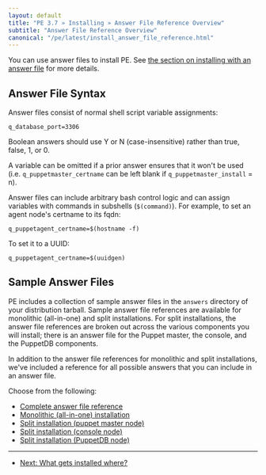 ```yaml
---
layout: default
title: "PE 3.7 » Installing » Answer File Reference Overview"
subtitle: "Answer File Reference Overview"
canonical: "/pe/latest/install_answer_file_reference.html"
---
```


You can use answer files to install PE. See [the section on installing with an answer file](./install_automated.html) for more details.

Answer File Syntax
------------------

Answer files consist of normal shell script variable assignments:

    q_database_port=3306

Boolean answers should use Y or N (case-insensitive) rather than true, false, 1, or 0.

A variable can be omitted if a prior answer ensures that it won't be used (i.e. `q_puppetmaster_certname` can be left blank if `q_puppetmaster_install` = n).

Answer files can include arbitrary bash control logic and can assign variables with commands in subshells (`$(command)`). For example, to set an agent node's certname to its fqdn:

    q_puppetagent_certname=$(hostname -f)

To set it to a UUID:

    q_puppetagent_certname=$(uuidgen)

Sample Answer Files
-------------------

PE includes a collection of sample answer files in the `answers` directory of your distribution tarball. Sample answer file references are available for monolithic (all-in-one) and split installations. For split installations, the answer file references are broken out across the various components you will install; there is an answer file for the Puppet master, the console, and the PuppetDB components.

In addition to the answer file references for monolithic and split installations, we've included a reference for all possible answers that you can include in an answer file.

Choose from the following:

* [Complete answer file reference](./install_complete_answer_file_reference.html)
* [Monolithic (all-in-one) installation](./install_mono_answers.html)
* [Split installation (puppet master node)](./install_split_master_answers.html)
* [Split installation (console node)](./install_split_console_answers.html)
* [Split installation (PuppetDB node)](./install_split_puppetdb_answers.html)


* * *

- [Next: What gets installed where?](./install_what_and_where.html)
